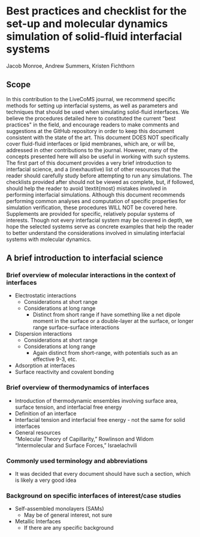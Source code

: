 # Best practices and checklist for the set-up and molecular dynamics simulation of solid-fluid interfacial systems

Jacob Monroe, Andrew Summers, Kristen Fichthorn

## Scope

In this contribution to the LiveCoMS journal, we recommend specific methods for setting up interfacial systems, as well as parameters and techniques that should be used when simulating solid-fluid interfaces.
We believe the procedures detailed here to constituted the current "best practices" in the field, and encourage readers to make comments and suggestions at the GitHub repository in order to keep this document consistent with the state of the art.
This document DOES NOT specifically cover fluid-fluid interfaces or lipid membranes, which are, or will be, addressed in other contributions to the journal.
However, many of the concepts presented here will also be useful in working with such systems.
The first part of this document provides a very brief introduction to interfacial science, and a (inexhaustive) list of other resources that the reader should carefully study before attempting to run any simulations.
The checklists provided after should not be viewed as complete, but, if followed, should help the reader to avoid \textit{most} mistakes involved in performing interfacial simulations.
Although this document recommends performing common analyses and computation of specific properties for simulation verification, these procedures WILL NOT be covered here.
Supplements are provided for specific, relatively popular systems of interests.
Though not every interfacial system may be covered in depth, we hope the selected systems serve as concrete examples that help the reader to better understand the considerations involved in simulating interfacial systems with molecular dynamics.

## A brief introduction to interfacial science

### Brief overview of molecular interactions in the context of interfaces
* Electrostatic interactions
  * Considerations at short range
  * Considerations at long range
    * Distinct from short range if have something like a net dipole moment in the surface or a double-layer at the surface, or longer range surface-surface interactions
* Dispersion interactions
  * Considerations at short range
  * Considerations at long range 
    * Again distinct from short-range, with potentials such as an effective 9-3, etc.
* Adsorption at interfaces
* Surface reactivity and covalent bonding

### Brief overview of thermodynamics of interfaces
* Introduction of thermodynamic ensembles involving surface area, surface tension, and interfacial free energy
* Definition of an interface 
* Interfacial tension and interfacial free energy - not the same for solid interfaces
* General resources  
  “Molecular Theory of Capillarity,” Rowlinson and Widom  
  “Intermolecular and Surface Forces,” Israelachvili

### Commonly used terminology and abbreviations
 * It was decided that every document should have such a section, which is likely a very good idea

### Background on specific interfaces of interest/case studies
* Self-assembled monolayers (SAMs)
  * May be of general interest, not sure
* Metallic Interfaces
  * If there are any specific background
